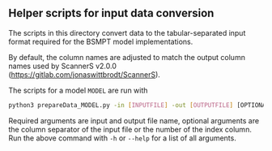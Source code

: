## Helper scripts for input data conversion
The scripts in this directory convert data to the tabular-separated
input format required for the BSMPT model implementations.

By default, the column names are adjusted to match the output column names
used by ScannerS v2.0.0 (https://gitlab.com/jonaswittbrodt/ScannerS).

The scripts for a model `MODEL` are run with

```bash
python3 prepareData_MODEL.py -in [INPUTFILE] -out [OUTPUTFILE] [OPTIONAL ARGUMENTS]
```

Required arguments are input and output file name, optional
arguments are the column separator of the input file or the
number of the index column. Run the above command with `-h` or
`--help` for a list of all arguments.
